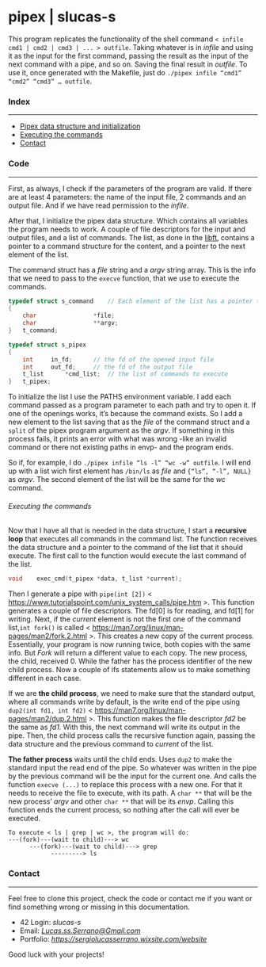 # pipex | slucas-s

This program replicates the functionality of the shell command ``< infile cmd1 | cmd2 | cmd3 | ... > outfile``. Taking whatever is in *infile* and using it as the input for the first command, passing the result as the input of the next command with a pipe, and so on. Saving the final result in *outfile*. To use it, once generated with the Makefile, just do ``./pipex infile “cmd1” “cmd2” “cmd3” … outfile``.

### Index
---
* [Pipex data structure and initialization](#Code)
* [Executing the commands](#Executing-the-commands)
* [Contact](#Contact)

### Code
---
First, as always, I check if the parameters of the program are valid. If there are at least 4 parameters: the name of the input file, 2 commands and an output file. And if we have read permission to the *infile*.

After that, I initialize the pipex data structure. Which contains all variables the program needs to work. A couple of file descriptors for the input and output files, and a list of commands. The list, as done in the [libft](https://github.com/S-LucasSerrano/Libft), contains a pointer to a command structure for the content, and a pointer to the next element of the list.

The command struct has a *file* string and a *argv* string array. This is the info that we need to pass to the ``execve`` function, that we use to execute the commands.

````c
typedef struct s_command	// Each element of the list has a pointer to one of these as its content
{
	char				*file;
	char				**argv;
}	t_command;

typedef struct s_pipex
{
	int		in_fd;		// the fd of the opened input file
	int		out_fd;		// the fd of the output file
	t_list		*cmd_list;	// the list of commands to execute
}	t_pipex;
````
To initialize the list I use the PATHS environment variable. I add each command passed as a program parameter to each path and try to open it. If one of the openings works, it’s because the command exists. So I add a new element to the list saving that as the *file* of the command struct and a ``split`` of the pipex program argument as the *argv*. If something in this process fails, it prints an error with what was wrong -like an invalid command or there not existing paths in envp- and the program ends.

So if, for example, I do ``./pipex infile “ls -l” “wc -w” outfile``. I will end up with a list wich first element has ``/bin/ls`` as *file* and ``{“ls”, “-l”, NULL}`` as *argv*. The second element of the list will be the same for the *wc* command.

###### Executing the commands
Now that I have all that is needed in the data structure, I start a **recursive loop** that executes all commands in the command list. The function receives the data structure and a pointer to the command of the list that it should execute. The first call to the function would execute the last command of the list.
````c
void	exec_cmd(t_pipex *data, t_list *current);
````
Then I generate a pipe with ``pipe(int [2])`` < https://www.tutorialspoint.com/unix_system_calls/pipe.htm >. This function generates a couple of file descriptors. The fd[0] is for reading, and fd[1] for writing.
Next, if the *current* element is not the first one of the command list,``int fork()`` is called < https://man7.org/linux/man-pages/man2/fork.2.html >. This creates a new copy of the current process. Essentially, your program is now running twice, both copies with the same info. But *Fork* will return a different value to each copy. The new process, the child, received 0.  While the father has the process identifier of the new child process.
Now a couple of ifs statements allow us to make something different in each case.

If we are **the child process**, we need to make sure that the standard output, where all commands write by default, is the write end of the pipe using ``dup2(int fd1, int fd2)`` < https://man7.org/linux/man-pages/man2/dup.2.html >. This function makes the file descriptor *fd2* be the same as *fd1*. With this, the next command will write its output in the pipe. Then, the child process calls the recursive function again, passing the data structure and the previous command to *current* of the list.

**The father process** waits until the child ends. Uses ``dup2`` to make the standard input the read end of the pipe. So whatever was written in the pipe by the previous command will be the input for the current one. And calls the function ``execve (...)`` to replace this process with a new one. For that it needs to receive the file to execute, with its path. A ``char **`` that will be the new process’ *argv* and other ``char **`` that will be its *envp*. Calling this function ends the current process, so nothing after the call will ever be executed.

````
To execute < ls | grep | wc >, the program will do:
---(fork)---(wait to child)---> wc
      ---(fork)---(wait to child)---> grep
            ---------> ls
````

### Contact
---
Feel free to clone this project, check the code or contact me if you want or find something wrong or missing in this documentation.

* 42 Login:	*slucas-s*
* Email:		*Lucas.ss.Serrano@Gmail.com*
* Portfolio:	*https://sergiolucasserrano.wixsite.com/website*

Good luck with your projects!